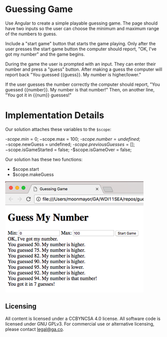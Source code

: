 # Guessing Game
Use Angular to create a simple playable guessing game. The page should have
two inputs so the user can choose the minimum and maximum range of the numbers
to guess.

Include a "start game" button that starts the game playing. Only after the user
presses the start game button the computer should report, "OK, I've got my number"
and the game begins.

During the game the user is prompted with an input. They can enter their number
and press a "guess" button. After making a guess the computer will report back
"You guessed {{guess}}. My number is higher/lower."

If the user guesses the number correctly the computer should report, "You guessed
{{number}}. My number is that number!" Then, on another line, "You got it in {{num}}
guesses!"

# Implementation Details
Our solution attaches these variables to the `$scope`:

 -$scope.min = 0;
 -$scope.max = 100;
 -$scope.number = undefined;
 -$scope.newGuess = undefined;
 -$scope.previousGuesses = [];
 -$scope.isGameStarted = false;
 -$scope.isGameOver = false;

Our solution has these two functions:

- $scope.start
- $scope.makeGuess

![Guessing Game Screenshot](screenshot.png)

## Licensing
All content is licensed under a CC­BY­NC­SA 4.0 license.
All software code is licensed under GNU GPLv3. For commercial use or alternative licensing, please contact legal@ga.co.

